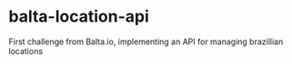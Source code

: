 # balta-location-api
First challenge from Balta.io, implementing an API for managing brazillian locations
